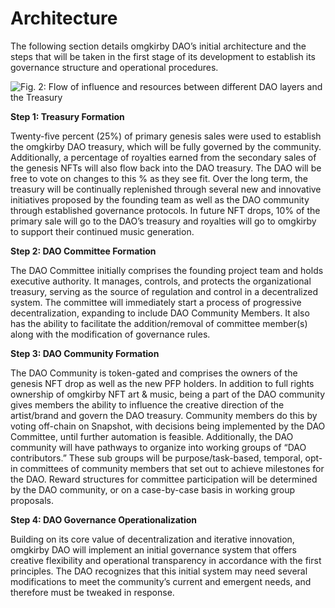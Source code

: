 # Architecture

The following section details omgkirby DAO’s initial architecture and the steps that will be taken in the first stage of its development to establish its governance structure and operational procedures.

![Fig. 2: Flow of influence and resources between different DAO layers and the Treasury](../../.gitbook/assets/spaces\_oZuPnhy0BcYUBXlH0KmU\_uploads\_bVvB3AaJLko6QYfxjHXD\_1.png)

**Step 1: Treasury Formation**

Twenty-five percent (25%) of primary genesis sales were used to establish the omgkirby DAO treasury, which will be fully governed by the community. Additionally, a percentage of royalties earned from the secondary sales of the genesis NFTs will also flow back into the DAO treasury. The DAO will be free to vote on changes to this % as they see fit. Over the long term, the treasury will be continually replenished through several new and innovative initiatives proposed by the founding team as well as the DAO community through established governance protocols. In future NFT drops, 10% of the primary sale will go to the DAO’s treasury and royalties will go to omgkirby to support their continued music generation.

**Step 2: DAO Committee Formation**

The DAO Committee initially comprises the founding project team and holds executive authority. It manages, controls, and protects the organizational treasury, serving as the source of regulation and control in a decentralized system. The committee will immediately start a process of progressive decentralization, expanding to include DAO Community Members. It also has the ability to facilitate the addition/removal of committee member(s) along with the modification of governance rules.

**Step 3: DAO Community Formation**

The DAO Community is token-gated and comprises the owners of the genesis NFT drop as well as the new PFP holders. In addition to full rights ownership of omgkirby NFT art & music, being a part of the DAO community gives members the ability to influence the creative direction of the artist/brand and govern the DAO treasury. Community members do this by voting off-chain on Snapshot, with decisions being implemented by the DAO Committee, until further automation is feasible. Additionally, the DAO community will have pathways to organize into working groups of “DAO contributors.” These sub groups will be purpose/task-based, temporal, opt-in committees of community members that set out to achieve milestones for the DAO. Reward structures for committee participation will be determined by the DAO community, or on a case-by-case basis in working group proposals.

**Step 4: DAO Governance Operationalization**

Building on its core value of decentralization and iterative innovation, omgkirby DAO will implement an initial governance system that offers creative flexibility and operational transparency in accordance with the first principles. The DAO recognizes that this initial system may need several modifications to meet the community’s current and emergent needs, and therefore must be tweaked in response.
